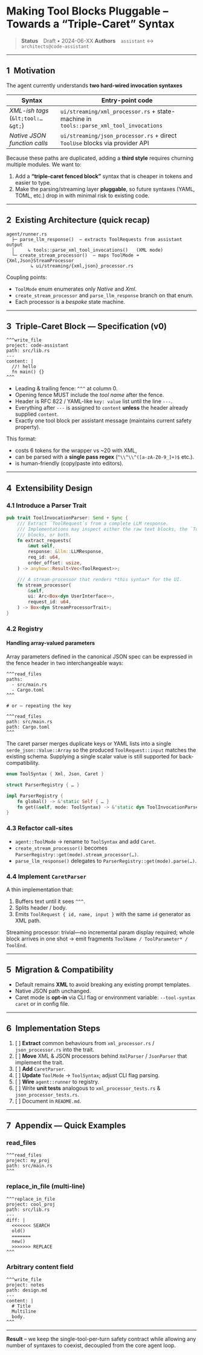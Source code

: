 
# Making Tool Blocks Pluggable – Towards a “Triple-Caret” Syntax

> **Status** Draft • 2024-06-XX
> **Authors** `assistant` ↔ `architects@code-assistant`

---

## 1 Motivation

The agent currently understands **two hard-wired invocation syntaxes**

| Syntax | Entry-point code |
|--------|-----------------|
| _XML-ish tags_ (`&lt;tool:…&gt;`) | `ui/streaming/xml_processor.rs` + state-machine in `tools::parse_xml_tool_invocations` |
| _Native JSON function calls_ | `ui/streaming/json_processor.rs` + direct `ToolUse` blocks via provider API |

Because these paths are duplicated, adding a **third style** requires churning multiple modules.
We want to:

1. Add a **“triple-caret fenced block”** syntax that is cheaper in tokens and easier to type.
2. Make the parsing/streaming layer **pluggable**, so future syntaxes (YAML, TOML, etc.) drop in with minimal risk to existing code.

---

## 2 Existing Architecture (quick recap)

```
agent/runner.rs
  ├─ parse_llm_response()  – extracts ToolRequests from assistant output
  │     ↳ tools::parse_xml_tool_invocations()   (XML mode)
  └─ create_stream_processor()  – maps ToolMode ➜ {Xml,Json}StreamProcessor
         ↳ ui/streaming/{xml,json}_processor.rs
```

Coupling points:

* `ToolMode` enum enumerates only *Native* and *Xml*.
* `create_stream_processor` and `parse_llm_response` branch on that enum.
* Each processor is a *bespoke* state machine.

---

## 3 Triple-Caret Block — Specification (v0)

````text
^^^write_file
project: code-assistant
path: src/lib.rs
---
content: |
  //! hello
  fn main() {}
^^^
````

* Leading & trailing fence: `^^^` at column 0.
* Opening fence MUST include the *tool name* after the fence.
* Header is RFC 822 / YAML-like `key: value` list until the line `---`.
* Everything after `---` is assigned to `content` **unless** the header already supplied `content`.
* Exactly one tool block per assistant message (maintains current safety property).

This format:

* costs 6 tokens for the wrapper vs ~20 with XML,
* can be parsed with a **single pass regex** (`^\\^\\^([a-zA-Z0-9_]+)$` etc.).
* is human-friendly (copy/paste into editors).

---

## 4 Extensibility Design

### 4.1 Introduce a Parser Trait

```rust
pub trait ToolInvocationParser: Send + Sync {
    /// Extract `ToolRequest`s from a complete LLM response.
    /// Implementations may inspect either the raw text blocks, the `ToolUse`
    /// blocks, or both.
    fn extract_requests(
        &mut self,
        response: &llm::LLMResponse,
        req_id: u64,
        order_offset: usize,
    ) -> anyhow::Result<Vec<ToolRequest>>;

    /// A stream-processor that renders *this syntax* for the UI.
    fn stream_processor(
        &self,
        ui: Arc<Box<dyn UserInterface>>,
        request_id: u64,
    ) -> Box<dyn StreamProcessorTrait>;
}
```

### 4.2 Registry

#### Handling array-valued parameters

Array parameters defined in the canonical JSON spec can be expressed in the
fence header in two interchangeable ways:

```text
^^^read_files
paths:
  - src/main.rs
  - Cargo.toml
^^^

# or – repeating the key

^^^read_files
path: src/main.rs
path: Cargo.toml
^^^
```

The caret parser merges duplicate keys or YAML lists into a single
`serde_json::Value::Array` so the produced `ToolRequest::input` matches the
existing schema.  Supplying a single scalar value is still supported for
back-compatibility.

```rust
enum ToolSyntax { Xml, Json, Caret }

struct ParserRegistry { … }

impl ParserRegistry {
    fn global() -> &'static Self { … }
    fn get(&self, mode: ToolSyntax) -> &'static dyn ToolInvocationParser;
}
```

### 4.3 Refactor call-sites

* `agent::ToolMode` → rename to `ToolSyntax` and add `Caret`.
* `create_stream_processor()` becomes `ParserRegistry::get(mode).stream_processor(…)`.
* `parse_llm_response()` delegates to `ParserRegistry::get(mode).parse(…)`.

### 4.4 Implement `CaretParser`

A thin implementation that:

1. Buffers text until it sees `^^^`.
2. Splits header / body.
3. Emits `ToolRequest { id, name, input }` with the same `id` generator as XML path.

Streaming processor: trivial—no incremental param display required; whole block arrives in one shot → emit fragments `ToolName / ToolParameter* / ToolEnd`.

---

## 5 Migration & Compatibility

* Default remains **XML** to avoid breaking any existing prompt templates.
* Native JSON path unchanged.
* Caret mode is **opt-in** via CLI flag or environment variable:
  `--tool-syntax caret` or in config file.

---

## 6 Implementation Steps

1. [ ] **Extract** common behaviours from `xml_processor.rs` / `json_processor.rs` into the trait.
2. [ ] **Move** XML & JSON processors behind `XmlParser` / `JsonParser` that implement the trait.
3. [ ] **Add** `CaretParser`.
4. [ ] **Update** `ToolMode` → `ToolSyntax`; adjust CLI flag parsing.
5. [ ] **Wire** `agent::runner` to registry.
6. [ ] Write **unit tests** analogous to `xml_processor_tests.rs` & `json_processor_tests.rs`.
7. [ ] Document in `README.md`.

---

## 7 Appendix — Quick Examples

### read_files

````text
^^^read_files
project: my_proj
path: src/main.rs
^^^
````

### replace_in_file (multi-line)

````text
^^^replace_in_file
project: cool_proj
path: src/lib.rs
---
diff: |
  <<<<<<< SEARCH
  old()
  =======
  new()
  >>>>>>> REPLACE
^^^
````

### Arbitrary content field

````text
^^^write_file
project: notes
path: design.md
---
content: |
  # Title
  Multiline
  body.
^^^
````

---

**Result** – we keep the single-tool-per-turn safety contract while allowing any number of syntaxes to coexist, decoupled from the core agent loop.
